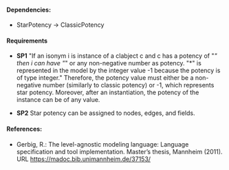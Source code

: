 #### Dependencies:
- StarPotency &#8594; ClassicPotency

#### Requirements
- **SP1** "If an isonym i is instance of a clabject c and c has a potency of "*" then i can have "*" or any non-negative number as potency. "*" is represented in the model by the integer value -1 because the potency is of type integer." Therefore, the potency value must either be a non-negative number (similarly to classic potency) or -1, which represents star potency. Moreover, after an instantiation, the potency of the instance can be of any value.

- **SP2** Star potency can be assigned to nodes, edges, and fields.

#### References:
- Gerbig, R.: The level-agnostic modeling language: Language specification and tool implementation. Master’s thesis, Mannheim (2011). URL https://madoc.bib.unimannheim.de/37153/

